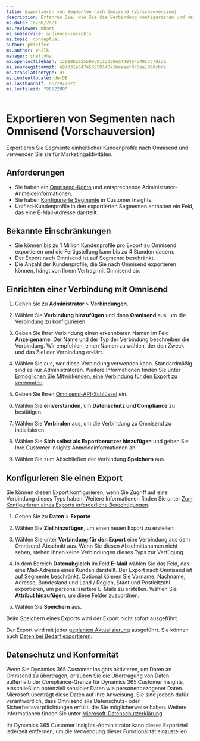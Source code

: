 ```yaml
---
title: Exportieren von Segmenten nach Omnisend (Vorschauversion)
description: Erfahren Sie, wie Sie die Verbindung konfigurieren und nach Omnisend exportieren.
ms.date: 10/08/2021
ms.reviewer: mhart
ms.subservice: audience-insights
ms.topic: conceptual
author: pkieffer
ms.author: philk
manager: shellyha
ms.openlocfilehash: 15918b2e2550869115d30ea4d84b4549c3c7d1ca
ms.sourcegitcommit: a97d31a647a5d259140a1baaeef8c6ea10b8cbde
ms.translationtype: HT
ms.contentlocale: de-DE
ms.lasthandoff: 06/29/2022
ms.locfileid: "9052280"
---
```

# <a name="export-segments-to-omnisend-preview"></a>Exportieren von Segmenten nach Omnisend (Vorschauversion)

Exportieren Sie Segmente einheitlicher Kundenprofile nach Omnisend und verwenden Sie sie für Marketingaktivitäten.

## <a name="prerequisites"></a>Anforderungen

-   Sie haben ein [Omnisend-Konto](https://www.omnisend.com/) und entsprechende Administrator-Anmeldeinformationen.
-   Sie haben [Konfigurierte Segmente](segments.md) in Customer Insights.
-   Unified-Kundenprofile in den exportierten Segmenten enthalten ein Feld, das eine E-Mail-Adresse darstellt.

## <a name="known-limitations"></a>Bekannte Einschränkungen

- Sie können bis zu 1 Million Kundenprofile pro Export zu Omnisend exportieren und die Fertigstellung kann bis zu 4 Stunden dauern.
- Der Export nach Omnisend ist auf Segmente beschränkt.
- Die Anzahl der Kundenprofile, die Sie nach Omnisend exportieren können, hängt von Ihrem Vertrag mit Omnisend ab.

## <a name="set-up-connection-to-omnisend"></a>Einrichten einer Verbindung mit Omnisend

1. Gehen Sie zu **Administrator** > **Verbindungen**.

1. Wählen Sie **Verbindung hinzufügen** und dann **Omnisend** aus, um die Verbindung zu konfigurieren.

1. Geben Sie Ihrer Verbindung einen erkennbaren Namen im Feld **Anzeigename**. Der Name und der Typ der Verbindung beschreiben die Verbindung. Wir empfehlen, einen Namen zu wählen, der den Zweck und das Ziel der Verbindung erklärt.

1. Wählen Sie aus, wer diese Verbindung verwenden kann. Standardmäßig sind es nur Administratoren. Weitere Informationen finden Sie unter [Ermöglichen Sie Mitwirkenden, eine Verbindung für den Export zu verwenden](connections.md#allow-contributors-to-use-a-connection-for-exports).

1. Geben Sie Ihren [Omnisend-API-Schlüssel](https://support.omnisend.com/en/articles/1061890-generating-api-key) ein.

1. Wählen Sie **einverstanden**, um **Datenschutz und Compliance** zu bestätigen.

1. Wählen Sie **Verbinden** aus, um die Verbindung zu Omnisend zu initialisieren.

1. Wählen Sie **Sich selbst als Exportbenutzer hinzufügen** und geben Sie Ihre Customer Insights Anmeldeinformationen an.

1. Wählen Sie zum Abschließen der Verbindung **Speichern** aus.

## <a name="configure-an-export"></a>Konfigurieren Sie einen Export

Sie können diesen Export konfigurieren, wenn Sie Zugriff auf eine Verbindung dieses Typs haben. Weitere Informationen finden Sie unter [Zum Konfigurieren eines Exports erforderliche Berechtigungen](export-destinations.md#set-up-a-new-export).

1. Gehen Sie zu **Daten** > **Exporte**.

1. Wählen Sie **Ziel hinzufügen**, um einen neuen Export zu erstellen.

1. Wählen Sie unter **Verbindung für den Export** eine Verbindung aus dem Omnisend-Abschnitt aus. Wenn Sie diesen Abschnittsnamen nicht sehen, stehen Ihnen keine Verbindungen dieses Typs zur Verfügung.

1. In dem Bereich **Datenabgleich** im Feld **E-Mail** wählen Sie das Feld, das eine Mail-Adresse eines Kunden darstellt. Der Export nach Omnisend ist auf Segmente beschränkt. Optional können Sie Vorname, Nachname, Adresse, Bundesland und Land / Region, Stadt und Postleitzahl exportieren, um personalisiertere E-Mails zu erstellen. Wählen Sie **Attribut hinzufügen**, um diese Felder zuzuordnen.

1. Wählen Sie **Speichern** aus.

Beim Speichern eines Exports wird der Export nicht sofort ausgeführt.

Der Export wird mit jeder [geplanten Aktualisierung](system.md#schedule-tab) ausgeführt. Sie können auch [Daten bei Bedarf exportieren](export-destinations.md#run-exports-on-demand). 


## <a name="data-privacy-and-compliance"></a>Datenschutz und Konformität

Wenn Sie Dynamics 365 Customer Insights aktivieren, um Daten an Omnisend zu übertragen, erlauben Sie die Übertragung von Daten außerhalb der Compliance-Grenze für Dynamics 365 Customer Insights, einschließlich potenziell sensibler Daten wie personenbezogener Daten. Microsoft überträgt diese Daten auf Ihre Anweisung. Sie sind jedoch dafür verantwortlich, dass Omnisend alle Datenschutz- oder Sicherheitsverpflichtungen erfüllt, die Sie möglicherweise haben. Weitere Informationen finden Sie unter [Microsoft-Datenschutzerklärung](https://go.microsoft.com/fwlink/?linkid=396732).

Ihr Dynamics 365 Customer Insights-Administrator kann dieses Exportziel jederzeit entfernen, um die Verwendung dieser Funktionalität einzustellen.
